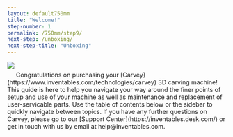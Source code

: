 ```yaml
---
layout: default750mm
title: "Welcome!"
step-number: 1
permalink: /750mm/step9/
next-step: /unboxing/
next-step-title: "Unboxing"
---
```


<img src="carvey_main.jpg" style="margin-bottom: 20px" />
Congratulations on purchasing your [Carvey](https://www.inventables.com/technologies/carvey) 3D carving machine! This guide is here to help you navigate your way around the finer points of setup and use of your machine as well as maintenance and replacement of user-servicable parts. Use the table of contents below or the sidebar to quickly navigate between topics. If you have any further questions on Carvey, please go to our [Support Center](https://inventables.desk.com/) or get in touch with us by email at help@inventables.com.